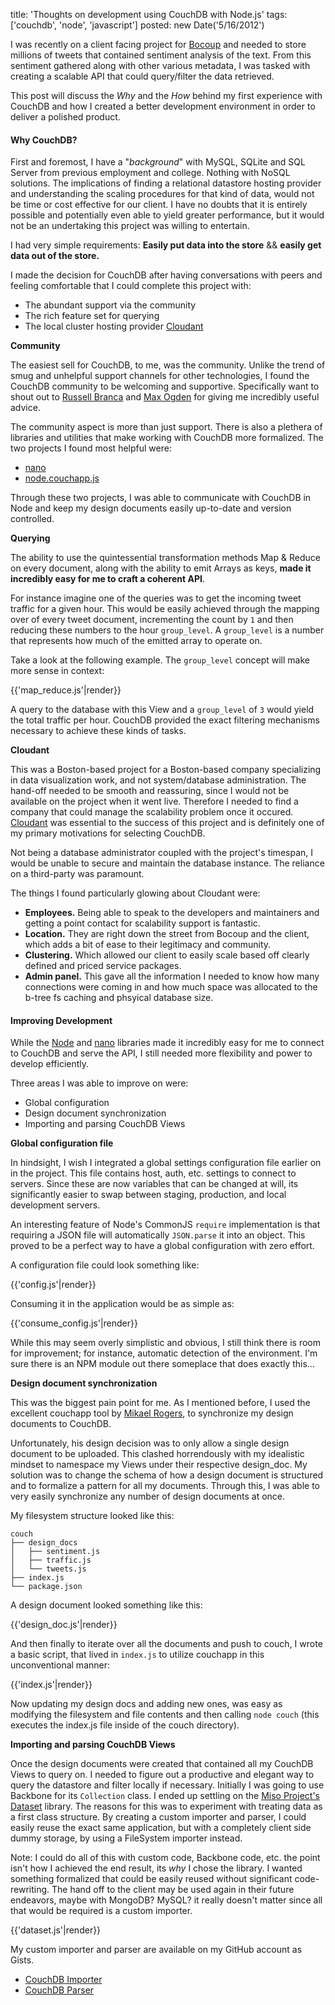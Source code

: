 title: 'Thoughts on development using CouchDB with Node.js'
tags: ['couchdb', 'node', 'javascript']
posted: new Date('5/16/2012')

I was recently on a client facing project for [Bocoup](http://bocoup.com/) and
needed to store millions of tweets that contained sentiment analysis of the
text.  From this sentiment gathered along with other various metadata, I was
tasked with creating a scalable API that could query/filter the data retrieved.

This post will discuss the *Why* and the *How* behind my first experience with
CouchDB and how I created a better development environment in order to deliver
a polished product.

#### Why CouchDB?

First and foremost, I have a "*background*" with MySQL, SQLite and SQL
Server from previous employment and college.  Nothing with NoSQL solutions.
The implications of finding a relational datastore hosting provider and
understanding the scaling procedures for that kind of data, would not be time
or cost effective for our client.  I have no doubts that it is entirely
possible and potentially even able to yield greater performance, but it would
not be an undertaking this project was willing to entertain.

I had very simple requirements:
**Easily put data into the store** && **easily get data out of the store.**

I made the decision for CouchDB after having conversations with peers and
feeling comfortable that I could complete this project with:

* The abundant support via the community
* The rich feature set for querying
* The local cluster hosting provider [Cloudant](http://cloudant.com/)


**Community**

The easiest sell for CouchDB, to me, was the community.  Unlike the trend of
smug and unhelpful support channels for other technologies, I found the CouchDB
community to be welcoming and supportive.  Specifically want to shout out to
[Russell Branca](https://github.com/chewbranca) and [Max
Ogden](https://github.com/maxogden) for giving me incredibly useful advice.

The community aspect is more than just support.  There is also a plethera of
libraries and utilities that make working with CouchDB more formalized.  The
two projects I found most helpful were:

* [nano](https://github.com/dscape/nano)
* [node.couchapp.js](https://github.com/mikeal/node.couchapp.js)

Through these two projects, I was able to communicate with CouchDB in Node and
keep my design documents easily up-to-date and version controlled.

**Querying**

The ability to use the quintessential transformation methods Map & Reduce on
every document, along with the ability to emit Arrays as keys, **made it
incredibly easy for me to craft a coherent API**.

For instance imagine one of the queries was to get the incoming tweet traffic
for a given hour.  This would be easily achieved through the mapping over
of every tweet document, incrementing the count by `1` and then reducing these
numbers to the hour `group_level`.  A `group_level` is a number that represents
how much of the emitted array to operate on.  

Take a look at the following example. The `group_level` concept will make more
sense in context:

{{'map_reduce.js'|render}}

A query to the database with this View and a `group_level` of `3` would
yield the total traffic per hour.  CouchDB provided the exact filtering
mechanisms necessary to achieve these kinds of tasks.

**Cloudant**

This was a Boston-based project for a Boston-based company specializing in
data visualization work, and not system/database administration.  The hand-off
needed to be smooth and reassuring, since I would not be available on the
project when it went live.  Therefore I needed to find a company that could
manage the scalability problem once it occured.
[Cloudant](http://cloudant.com/) was essential to the success of this project
and is definitely one of my primary motivations for selecting CouchDB.

Not being a database administrator coupled with the project's timespan, I would
be unable to secure and maintain the database instance.  The reliance on a
third-party was paramount.

The things I found particularly glowing about Cloudant were:

* **Employees.**  Being able to speak to the developers and maintainers and
  getting a point contact for scalability support is fantastic.
* **Location.**  They are right down the street from Bocoup and the client,
  which adds a bit of ease to their legitimacy and community.
* **Clustering.** Which allowed our client to easily scale based off clearly
  defined and priced service packages.
* **Admin panel.** This gave all the information I needed to know how many
  connections were coming in and how much space was allocated to the b-tree fs
  caching and phsyical database size.

#### Improving Development

While the [Node](http://nodejs.org/) and [nano](https://github.com/dscape/nano)
libraries made it incredibly easy for me to connect to CouchDB and serve the
API, I still needed more flexibility and power
to develop efficiently.

Three areas I was able to improve on were:

* Global configuration
* Design document synchronization
* Importing and parsing CouchDB Views


**Global configuration file**

In hindsight, I wish I integrated a global settings configuration file earlier
on in the project.  This file contains host, auth, etc. settings to connect to
servers.  Since these are now variables that can be changed at will, its
significantly easier to swap between staging, production, and local development
servers.

An interesting feature of Node's CommonJS `require` implementation is that
requiring a JSON file will automatically `JSON.parse` it into an object.  This
proved to be a perfect way to have a global configuration with zero effort.

A configuration file could look something like:

{{'config.js'|render}}

Consuming it in the application would be as simple as:

{{'consume_config.js'|render}}

While this may seem overly simplistic and obvious, I still think there is room
for improvement; for instance, automatic detection of the environment.  I'm
sure there is an NPM module out there someplace that does exactly this...

**Design document synchronization**

This was the biggest pain point for me.  As I mentioned before, I used the
excellent couchapp tool by [Mikael Rogers](https://github.com/mikeal), to
synchronize my design documents to CouchDB.

Unfortunately, his design decision was to only allow a single design document
to be uploaded.  This clashed horrendously with my idealistic mindset to
namespace my Views under their respective design_doc.  My solution was to
change the schema of how a design document is structured and to formalize a
pattern for all my documents.  Through this, I was able to very easily
synchronize any number of design documents at once.

My filesystem structure looked like this:

```
couch
├── design_docs
│   ├── sentiment.js
│   ├── traffic.js
│   └── tweets.js
├── index.js
└── package.json
```

A design document looked something like this:

{{'design_doc.js'|render}}

And then finally to iterate over all the documents and push to couch, I wrote
a basic script, that lived in `index.js` to utilize couchapp in this unconventional manner:

{{'index.js'|render}}

Now updating my design docs and adding new ones, was easy as modifying the
filesystem and file contents and then calling `node couch` (this executes the
index.js file inside of the couch directory).

**Importing and parsing CouchDB Views**

Once the design documents were created that contained all my CouchDB Views to
query on.  I needed to figure out a productive and elegant way to query
the datastore and filter locally if necessary.  Initially I was going to use
Backbone for its `Collection` class.  I ended up settling on the [Miso
Project's Dataset](http://misoproject.com/dataset/) library.  The reasons
for this was to experiment with treating data as a first class structure.  By
creating a custom importer and parser, I could easily reuse the exact same
application, but with a completely client side dummy storage, by using a
FileSystem importer instead.

Note: I could do all of this with custom code, Backbone code, etc.  the point
isn't how I achieved the end result, its *why* I chose the library.  I wanted
something formalized that could be easily reused without significant
code-rewriting.  The hand off to the client may be used again in their future
endeavors, maybe with MongoDB? MySQL? it really doesn't matter since all that
would be required is a custom importer.

{{'dataset.js'|render}}

My custom importer and parser are available on my GitHub account as Gists.

* [CouchDB Importer](https://gist.github.com/2713385)
* [CouchDB Parser](https://gist.github.com/2713395)
